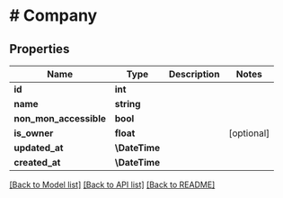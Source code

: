 # # Company

## Properties

Name | Type | Description | Notes
------------ | ------------- | ------------- | -------------
**id** | **int** |  |
**name** | **string** |  |
**non_mon_accessible** | **bool** |  |
**is_owner** | **float** |  | [optional]
**updated_at** | **\DateTime** |  |
**created_at** | **\DateTime** |  |

[[Back to Model list]](../../README.md#models) [[Back to API list]](../../README.md#endpoints) [[Back to README]](../../README.md)
